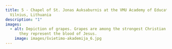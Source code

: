 ```yaml
---
title: 5 - Chapel of St. Jonas Auksaburnis at the VMU Academy of Education,
  Vilnius, Lithuania
description: "1"
images:
  - alt: Depiction of grapes. Grapes are among the strongest Christian symbols, as
      they represent the blood of Jesus.
    image: images/švietimo-akademija_6.jpg
---
```

